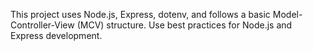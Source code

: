 <!-- Use this file to provide workspace-specific custom instructions to Copilot. For more details, visit https://code.visualstudio.com/docs/copilot/copilot-customization#_use-a-githubcopilotinstructionsmd-file -->

This project uses Node.js, Express, dotenv, and follows a basic Model-Controller-View (MCV) structure. Use best practices for Node.js and Express development.
